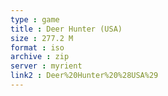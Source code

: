 ```yaml
---
type : game
title : Deer Hunter (USA)
size : 277.2 M
format : iso
archive : zip
server : myrient
link2 : Deer%20Hunter%20%28USA%29
---
```

